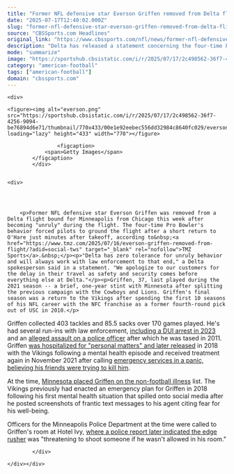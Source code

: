 ```yaml
---
title: "Former NFL defensive star Everson Griffen removed from Delta flight after 'unruly behavior'"
date: "2025-07-17T12:40:02.000Z"
slug: "former-nfl-defensive-star-everson-griffen-removed-from-delta-flight-after-'unruly-behavior'"
source: "CBSSports.com Headlines"
original_link: "https://www.cbssports.com/nfl/news/former-nfl-defensive-star-everson-griffen-removed-from-delta-flight-after-unruly-behavior/"
description: "Delta has released a statement concerning the four-time Pro Bowler"
mode: "summarize"
image: "https://sportshub.cbsistatic.com/i/r/2025/07/17/2c498562-36f7-4256-9094-be76894d6e71/thumbnail/1200x675/f9f7b34734946898378d0981296feb2c/everson.png"
category: "american-football"
tags: ["american-football"]
domain: "cbssports.com"
---
```

<div id="readability-page-1" class="page"><div id="Article-body">
        
    
        
                
    <div>
                            
    <figure><img alt="everson.png" src="https://sportshub.cbsistatic.com/i/r/2025/07/17/2c498562-36f7-4256-9094-be76894d6e71/thumbnail/770x433/00e1e92eebec556dd32984c8640fc029/everson.png" loading="lazy" height="433" width="770"></figure>
        
                    <figcaption>
                <span>Getty Images</span>
            </figcaption>
            </div>

    
    <div>
        
        
                            
                
        <p>Former NFL defensive star Everson Griffen was removed from a Delta flight bound for Minneapolis from Chicago this week after becoming "unruly" during the flight. The four-time Pro Bowler's behavior forced pilots to ground the flight after a short return to O'Hare just minutes after takeoff, according to&nbsp;<a href="https://www.tmz.com/2025/07/16/everson-griffen-removed-from-flight/?adid=social-tws" target="_blank" rel="nofollow">TMZ Sports</a>.&nbsp;</p><p>"Delta has zero tolerance for unruly behavior and will always work with law enforcement to that end," a Delta spokesperson said in a statement. "We apologize to our customers for the delay in their travel as safety and security comes before everything else at Delta."</p><p>Griffen, 37, last played during the 2021 season -- a brief, one-year stint with Minnesota after splitting the previous campaign with the Cowboys and Lions. Griffen's final season was a return to the Vikings after spending the first 10 seasons of his NFL career with the NFC franchise as a former fourth-round pick out of USC in 2010.</p>
        

<p>Griffen collected 403 tackles and 85.5 sacks over 170 games played. He's had several run-ins with law enforcement,&nbsp;<a href="https://www.cbsnews.com/minnesota/news/former-viking-everson-griffen-arrested-on-suspicion-of-dui-in-chanhassen/" target="_blank">including a DUI arrest in 2023</a> and an&nbsp;<a href="https://www.cbsnews.com/news/everson-griffen-minnesota-vikings-defensive-end-tased-after-allegedly-attacking-officer/" target="_blank">alleged assault on a police officer</a> after which he was tased in 2011. Griffen <span><a href="https://www.cbssports.com/nfl/news/scary-concerning-details-emerge-about-vikings-everson-griffens-mental-state-after-hotel-incident/" target="_blank">was hospitalized for "personal matters" and later released</a></span> in 2018 with the Vikings following a mental health episode and received treatment again in November 2021 after calling <a href="https://www.cbs42.com/sports/vikings-reps-police-at-griffen-home-for-mental-health-check/" target="_blank" rel="nofollow">emergency services in a panic, believing his friends were trying to kill him</a>.</p><p>At the time, <span><a href="https://www.cbssports.com/nfl/news/vikings-place-everson-griffen-on-non-football-illness-list-following-concerning-incident-earlier-in-week/" target="_blank">Minnesota placed Griffen on the non-football illness</a></span> list. The Vikings previously had enacted an emergency plan for Griffen in 2018 following his first mental health situation that spilled onto social media after he posted screenshots of frantic text messages to his agent citing fear for his well-being.&nbsp;</p>
        

<p>Officers for the Minneapolis Police Department at the time were called to Griffen's room at Hotel Ivy, <span><a href="https://www.cbssports.com/nfl/news/scary-concerning-details-emerge-about-vikings-everson-griffens-mental-state-after-hotel-incident/" target="_blank">where a police report later indicated the edge rusher</a></span> was "threatening to shoot someone if he wasn't allowed in his room."</p>


        
            </div>

    </div></div>